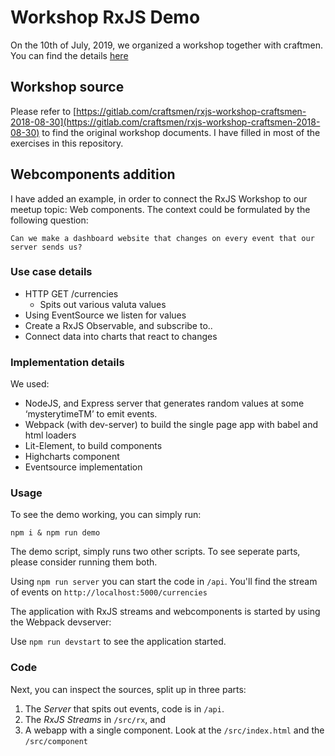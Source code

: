 # Workshop RxJS Demo

On the 10th of July, 2019, we organized a workshop together with craftmen. You can find the details [here](https://www.meetup.com/Amsterdam-Web-Components-Meetup/events/262381300/)

## Workshop source

Please refer to [https://gitlab.com/craftsmen/rxjs-workshop-craftsmen-2018-08-30](https://gitlab.com/craftsmen/rxjs-workshop-craftsmen-2018-08-30) to find the original workshop documents.
I have filled in most of the exercises in this repository.

## Webcomponents addition

I have added an example, in order to connect the RxJS Workshop to our meetup topic: Web components.
The context could be formulated by the following question:

    Can we make a dashboard website that changes on every event that our server sends us?

### Use case details

-   HTTP GET /currencies
    -   Spits out various valuta values
-   Using EventSource we listen for values
-   Create a RxJS Observable, and subscribe to..
-   Connect data into charts that react to changes

### Implementation details

We used:

-   NodeJS, and Express server that generates random values at some ‘mysterytimeTM’ to emit events.
-   Webpack (with dev-server) to build the single page app with babel and html loaders
-   Lit-Element, to build components
-   Highcharts component
-   Eventsource implementation

### Usage

To see the demo working, you can simply run:

`npm i & npm run demo`

The demo script, simply runs two other scripts.
To see seperate parts, please consider running them both.

Using `npm run server` you can start the code in `/api`.
You'll find the stream of events on `http://localhost:5000/currencies`

The application with RxJS streams and webcomponents is started by using the Webpack devserver:

Use `npm run devstart` to see the application started.

### Code

Next, you can inspect the sources, split up in three parts:

1. The _Server_ that spits out events, code is in `/api`.
2. The _RxJS Streams_ in `/src/rx`, and
3. A webapp with a single component.
   Look at the `/src/index.html` and the `/src/component`

